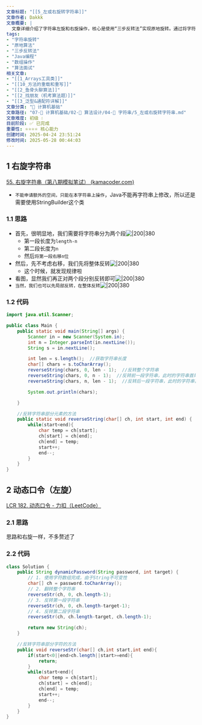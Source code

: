 ```yaml
---
文章标题: "[[5_左或右旋转字符串]]" 
文章作者: Dakkk
文章概要: |
  文章详细介绍了字符串左旋和右旋操作，核心是使用“三步反转法”实现原地旋转。通过将字符串分段反转，避免了额外空间消耗，并提供了Java代码示例，解释了Java中字符串的不可变性处理。
tags:
- "字符串旋转"
- "原地算法"
- "三步反转法"
- "Java编程"
- "数组操作"
- "算法面试"
相关文章:
- "[[1_Arrays工具类]]"
- "[[10_方法的重载和重写]]"
- "[[2_鱼骨头聊算法]]"
- "[[2_找朋友（机考算法题）]]"
- "[[3_泛型&通配符详解]]"
文章分类: "📐 计算机基础"
文章路径: "07-📐 计算机基础/02-🧮 算法设计/04-🎯 字符串/5_左或右旋转字符串.md"
文章难度: 初级 💧
目前阶段: ✅ 已完成
重要性: ⭐⭐⭐⭐ 核心能力
创建时间: 2025-04-24 23:51:24
修改时间: 2025-05-28 00:44:03
---
```


## 1 右旋字符串

[55. 右旋字符串（第八期模拟笔试） (kamacoder.com)](https://kamacoder.com/problempage.php?pid=1065)

- `不能申请额外的空间，只能在本字符串上操作`，Java不能再字符串上修改，所以还是需要使用StringBuilder这个类

### 1.1 思路

- 首先，很明显地，我们需要将字符串分为两个段![|200|380](https://my-obsidian-image.oss-cn-guangzhou.aliyuncs.com/2024/04/7db66c157e30b8a93f98f4671505fcd8.png)
	- 第一段长度为`length-n`
	- 第二段长度为`n`
	- 然后`将第一段右移n位`
- 然后，先不考虑右移，我们先将整体反转![|200|380](https://my-obsidian-image.oss-cn-guangzhou.aliyuncs.com/2024/04/578eb81d50a85ec01015f11b0c8da577.png)
	- 这个时候，就发现规律啦
- 看图，显然我们再正对两个段分别反转即可![|200|380](https://my-obsidian-image.oss-cn-guangzhou.aliyuncs.com/2024/04/bb02c757e559b278108f138903e113c4.png)
- `当然，我们也可以先局部反转，在整体反转`![|200|380](https://my-obsidian-image.oss-cn-guangzhou.aliyuncs.com/2024/04/84e18a9c0cba40861ed63faf96a5a784.png)

### 1.2 代码

```java
import java.util.Scanner;

public class Main {
    public static void main(String[] args) {
        Scanner in = new Scanner(System.in);
        int n = Integer.parseInt(in.nextLine());
        String s = in.nextLine();

        int len = s.length();  //获取字符串长度
        char[] chars = s.toCharArray();
        reverseString(chars, 0, len - 1);  //反转整个字符串
        reverseString(chars, 0, n - 1);  //反转前一段字符串，此时的字符串首尾尾是0,n - 1
        reverseString(chars, n, len - 1);  //反转后一段字符串，此时的字符串首尾尾是n,len - 1

        System.out.println(chars);

    }

	//反转字符串部分元素的方法
    public static void reverseString(char[] ch, int start, int end) {
        while(start<end){
            char temp = ch[start];
            ch[start] = ch[end];
            ch[end] = temp;
			start++;
			end--;
        }
    }
}
```

## 2 动态口令（左旋）

[LCR 182. 动态口令 - 力扣（LeetCode）](https://leetcode.cn/problems/zuo-xuan-zhuan-zi-fu-chuan-lcof/)

### 2.1 思路

思路和右旋一样，不多赘述了

### 2.2 代码

```java
class Solution {
    public String dynamicPassword(String password, int target) {
        // 1. 使用字符数组完成，由于String不可变性
        char[] ch = password.toCharArray();
        // 2. 翻转整个字符串
        reverseStr(ch, 0, ch.length-1);
        // 3. 反转第一段字符串
        reverseStr(ch, 0, ch.length-target-1);
        // 4. 反转第二段字符串
        reverseStr(ch, ch.length-target, ch.length-1);

        return new String(ch);
    }

    //反转字符串部分字符的方法
    public void reverseStr(char[] ch,int start,int end){
        if(start<0||end>ch.length||start>=end){
            return;
        }
        while(start<end){
            char temp = ch[start];
            ch[start] = ch[end];
            ch[end] = temp;
            start++;
            end--;
        }
    }
}
```
